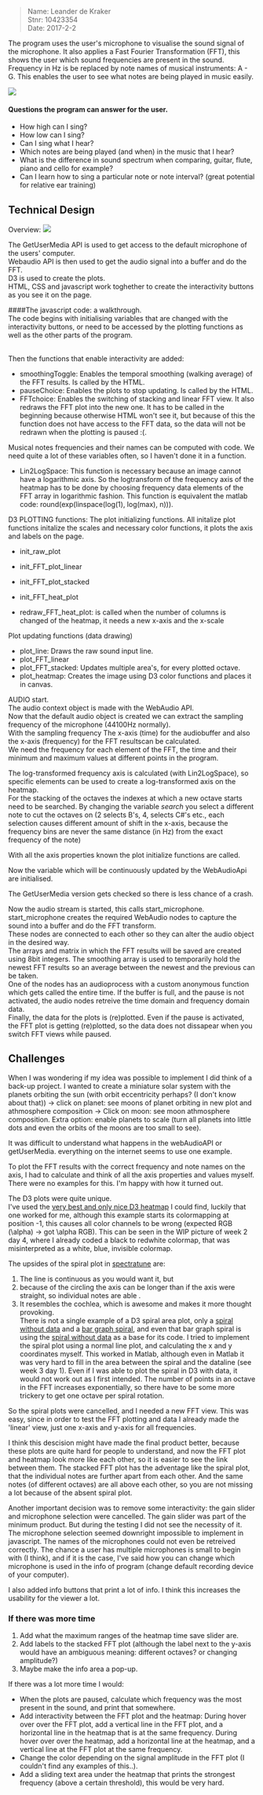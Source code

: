 
> Name: Leander de Kraker<br>
> Stnr: 10423354<br>
> Date: 2017-2-2<br>


The program uses the user's microphone to visualise the sound signal of the microphone. 
It also applies a Fast Fourier Transformation (FFT), this shows the user which sound frequencies are present in the sound. 
Frequency in Hz is be replaced by note names of musical instruments: A - G. This enables the user to see what notes are being played in music easily.


![](doc/My_Visualisation.png)


#### Questions the program can answer for the user.
- How high can I sing?
- How low can I sing?
- Can I sing what I hear?
- Which notes are being played (and when) in the music that I hear?
- What is the difference in sound spectrum when comparing, guitar, flute, piano and cello for example?
- Can I learn how to sing a particular note or note interval? (great potential for relative ear training)


## Technical Design

Overview:
![](doc/My_Final_Setup.png)

The GetUserMedia API is used to get access to the default microphone of the users' computer. <br>
Webaudio API is then used to get the audio signal into a buffer and do the FFT.<br>
D3 is used to create the plots.<br>
HTML, CSS and javascript work toghether to create the interactivity buttons as you see it on the page.<br>

####The javascript code: a walkthrough.<br>
The code begins with initialising variables that are changed with the interactivity buttons, or need to be accessed by the
plotting functions as well as the other parts of the program.<br><br>

Then the functions that enable interactivity are added: <br>

- smoothingToggle: Enables the temporal smoothing (walking average) of the FFT results. Is called by the HTML.<br>
- pauseChoice: Enables the plots to stop updating. Is called by the HTML.<br>
- FFTchoice: Enables the switching of stacking and linear FFT view. It also redraws the FFT plot into the new one.
It has to be called in the beginning because otherwise HTML won't see it, but because of this the function does not have access
to the FFT data, so the data will not be redrawn when the plotting is paused :(.

Musical notes frequencies and their names can be computed with code. We need quite a lot of these variables often, so I haven't done it in a function.

- Lin2LogSpace: This function is necessary because an image cannot have a logarithmic axis. So the logtransform of the frequency axis of the heatmap has to be done by
choosing frequency data elements of the FFT array in logarithmic fashion. This function is equivalent the matlab code: round(exp(linspace(log(1), log(max), n))).

D3 PLOTTING functions:
The plot initializing functions.
All initalize plot functions initalize the scales and necessary color functions, it plots the axis and labels on the page.

- init\_raw_plot  <br>
- init\_FFT\_plot_linear  <br>
- init\_FFT\_plot_stacked  <br>
- init\_FFT\_heat_plot  <br>

- redraw\_FFT\_heat_plot: is called when the number of columns is changed of the heatmap, it needs a new x-axis and the x-scale

Plot updating functions (data drawing)

- plot_line: Draws the raw sound input line.<br>
- plot\_FFT_linear  <br>
- plot\_FFT_stacked: Updates multiple area's, for every plotted octave.<br>
- plot_heatmap: Creates the image using D3 color functions and places it in canvas. <br>

AUDIO start.<br>
The audio context object is made with the WebAudio API.<br>
Now that the default audio object is created we can extract the sampling frequency of the microphone (44100Hz normally).<br>
With the sampling frequency The x-axis (time) for the audiobuffer and also the x-axis (frequency) for the FFT resultscan be calculated.<br>
We need the frequency for each element of the FFT, the time and their minimum and maximum values at different points in the program.<br>

The log-transformed frequency axis is calculated (with Lin2LogSpace), so specific elements can be used to create a log-transformed axis on the heatmap.<br>
For the stacking of the octaves the indexes at which a new octave starts need to be searched. By changing the variable _search_ you select a different note to 
cut the octaves on (2 selects B's, 4, selects C#'s etc., each selection causes different amount of shift in the x-axis, because the frequency bins are never the same distance (in Hz) from the exact frequency of the note)

With all the axis properties known the plot initialize functions are called.

Now the variable which will be continuously updated by the WebAudioApi are initialised.

The GetUserMedia version gets checked so there is less chance of a crash.

Now the audio stream is started, this calls start\_microphone.<br>
start\_microphone creates the required WebAudio nodes to capture the sound into a buffer and do the FFT transform.<br>
These nodes are connected to each other so they can alter the audio object in the desired way.<br>
The arrays and matrix in which the FFT results will be saved are created using 8bit integers. The smoothing array is used to temporarily hold the newest FFT results so an average between the newest and the previous 
can be taken.<br>
One of the nodes has an audioprocess with a custom anonymous function which gets called the entire time.
If the buffer is full, and the pause is not activated, the audio nodes retreive the time domain and frequency domain data.<br>
Finally, the data for the plots is (re)plotted. 
Even if the pause is activated, the FFT plot is getting (re)plotted, so the data does not dissapear when you switch FFT views while paused.


## Challenges

When I was wondering if my idea was possible to implement I did think of a back-up project. I wanted to create a miniature solar system with the planets orbiting the sun (with orbit eccentricity perhaps? (I don't know about that)) -> click on planet: see moons of planet orbiting in new plot and athmosphere composition -> 
Click on moon: see moon athmosphere composition. Extra option: enable planets to scale (turn all planets into little dots and even the orbits of the moons are too small to see).


It was difficult to understand what happens in the webAudioAPI or getUserMedia. everything on the internet seems to use one example.<br>

To plot the FFT results with the correct frequency and note names on the axis, I had to calculate and think of all the axis properties and values myself. There were no examples for this. I'm happy with how it turned out.

The D3 plots were quite unique. <br>
I've used the [very best and only nice D3 heatmap](https://bl.ocks.org/mbostock/3074470) I could find, luckily that one worked for me, although this example starts 
its colormapping at position -1, this causes all color channels to be wrong (expected RGB \(\alpha) -> got \alpha RGB). This can be seen in the WIP picture of week 2 day 4, where I already coded a black to redwhite colormap, that was misinterpreted as a white, blue, invisible colormap.<br>

The upsides of the spiral plot in [spectratune](http://nasmusicsoft.com/Spectratune.php) are: <br>
1.  The line is continuous as you would want it, but <br>
2. because of the circling the axis can be longer than if the axis were straight, so individual notes are able .<br>
4. It resembles the cochlea, which is awesome and makes it more thought provoking. <br>
There is not a single example of a D3 spiral area plot, only a [spiral without data](http://bl.ocks.org/syntagmatic/3543186) and a [bar graph spiral](http://54.84.201.59/larsenmtl/222043d93a41d48b58d2bfa1e3d4f708), 
and even that bar graph spiral is using the [spiral without data](http://bl.ocks.org/syntagmatic/3543186) as a base for its code.
I tried to implement the spiral plot using a normal line plot, and calculating the x and y coordinates myself. This worked in Matlab, although even in Matlab it was very hard to fill in the area between the spiral and the dataline (see week 3 day 1).
Even if I was able to plot the spiral in D3 with data, it would not work out as I first intended. 
The number of points in an octave in the FFT increases exponentially, so there have to be some more trickery to get one octave per spiral rotation.

So the spiral plots were cancelled, and I needed a new FFT view. This was easy, since in order to test the FFT plotting and data I already made the 'linear' view, just one x-axis and y-axis for all frequencies.

I think this descision might have made the final product better, because these plots are quite hard for people to understand, and now the FFT plot and heatmap look more like each other, so it is easier to see the link between them.
The stacked FFT plot has the adventage like the spiral plot, that the individual notes are further apart from each other. And the same notes (of different octaves) are all above each other, so you are not missing a lot because of the absent spiral plot.
 
 
Another important decision was to remove some interactivity: the gain slider and microphone selection were cancelled. The gain slider was part of the minimum product. But during the testing I did not see the necessity of it.
The microphone selection seemed downright impossible to implement in javascript. The names of the microphones could not even be retreived correctly. The chance a user has multiple microphones is small to begin with (I think), and 
if it is the case, I've said how you can change which microphone is used in the info of program (change default recording device of your computer).

I also added info buttons that print a lot of info. I think this increases the usability for the viewer a lot.

### If there was more time

1. Add what the maximum ranges of the heatmap time save slider are.<br>
2. Add labels to the stacked FFT plot (although the label next to the y-axis would have an ambiguous meaning: different octaves? or changing amplitude?)
3. Maybe make the info area a pop-up.

If there was a lot more time I would:

- When the plots are paused, calculate which frequency was the most present in the sound, and print that somewhere.
- Add interactivity between the FFT plot and the heatmap: During hover over over the FFT plot, add a vertical line in the FFT plot, and a horizontal line in the heatmap that is at the same frequency. 
During hover over over the heatmap, add a horizontal line at the heatmap, and a vertical line at the FFT plot at the same frequency.
- Change the color depending on the signal amplitude in the FFT plot (I couldn't find any examples of this..).
- Add a sliding text area under the heatmap that prints the strongest frequency (above a certain threshold), this would be very hard.
